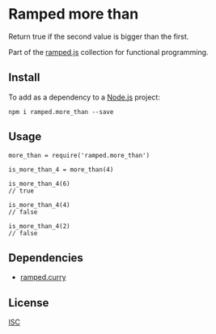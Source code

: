 # Ramped more than

Return true if the second value is bigger than the first.

Part of the [ramped.js](https://github.com/MattMS/ramped.js) collection for functional programming.


## Install

To add as a dependency to a [Node.js](https://nodejs.org/en/) project:

	npm i ramped.more_than --save


## Usage

	more_than = require('ramped.more_than')

	is_more_than_4 = more_than(4)

	is_more_than_4(6)
	// true

	is_more_than_4(4)
	// false

	is_more_than_4(2)
	// false


## Dependencies

- [ramped.curry](https://www.npmjs.com/package/ramped.curry)


## License

[ISC](https://github.com/MattMS/ramped.js/blob/master/LICENSE)
